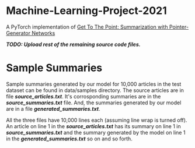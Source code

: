 # Machine-Learning-Project-2021

A PyTorch implementation of [Get To The Point: Summarization with Pointer-Generator Networks](https://arxiv.org/pdf/1704.04368.pdf)  

***TODO: Upload rest of the remaining source code files.***


# Sample Summaries
Sample summaries generated by our model for 10,000 articles in the test dataset can be found in data/samples directory. The source articles are in file ***source_articles.txt***. It's corrosponding summaries are in the  ***source_summaries.txt*** file. And, the summaries generated by our model are in a file ***generated_summaries.txt***.

All the three files have 10,000 lines each (assuming line wrap is turned off). An article on line 1 in the ***source_articles.txt*** has its summary on line 1 in ***source_summaries.txt*** and the summary generated by the model on line 1 in the ***generated_summaries.txt*** so on and so forth.
